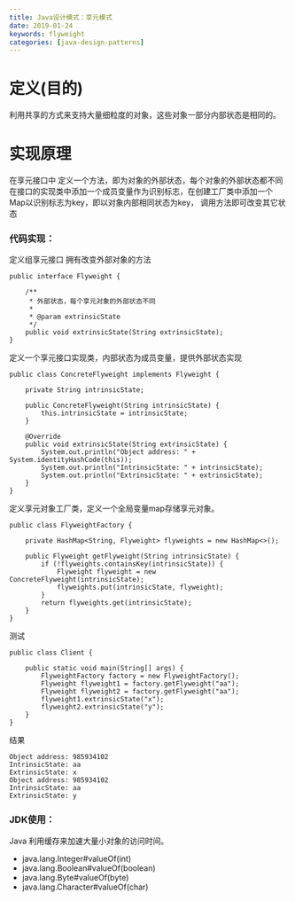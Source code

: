 ```yaml
---
title: Java设计模式：享元模式
date: 2019-01-24 
keywords: flyweight
categories: [java-design-patterns]
---
```

# 定义(目的)
利用共享的方式来支持大量细粒度的对象，这些对象一部分内部状态是相同的。

# 实现原理

在享元接口中 定义一个方法，即为对象的外部状态，每个对象的外部状态都不同
在接口的实现类中添加一个成员变量作为识别标志，在创建工厂类中添加一个Map以识别标志为key，即以对象内部相同状态为key，
调用方法即可改变其它状态

### 代码实现：
    
   定义组享元接口 拥有改变外部对象的方法
    
    public interface Flyweight {
    
        /**
         * 外部状态，每个享元对象的外部状态不同
         *
         * @param extrinsicState
         */
        public void extrinsicState(String extrinsicState);
    }
   
   定义一个享元接口实现类，内部状态为成员变量，提供外部状态实现
   
    public class ConcreteFlyweight implements Flyweight {
    
        private String intrinsicState;
    
        public ConcreteFlyweight(String intrinsicState) {
            this.intrinsicState = intrinsicState;
        }
    
        @Override
        public void extrinsicState(String extrinsicState) {
            System.out.println("Object address: " + System.identityHashCode(this));
            System.out.println("IntrinsicState: " + intrinsicState);
            System.out.println("ExtrinsicState: " + extrinsicState);
        }
    }
   
   定义享元对象工厂类，定义一个全局变量map存储享元对象。
   
    public class FlyweightFactory {
    
        private HashMap<String, Flyweight> flyweights = new HashMap<>();
    
        public Flyweight getFlyweight(String intrinsicState) {
            if (!flyweights.containsKey(intrinsicState)) {
                Flyweight flyweight = new ConcreteFlyweight(intrinsicState);
                flyweights.put(intrinsicState, flyweight);
            }
            return flyweights.get(intrinsicState);
        }
    }  
    
   测试
    
    public class Client {
    
        public static void main(String[] args) {
            FlyweightFactory factory = new FlyweightFactory();
            Flyweight flyweight1 = factory.getFlyweight("aa");
            Flyweight flyweight2 = factory.getFlyweight("aa");
            flyweight1.extrinsicState("x");
            flyweight2.extrinsicState("y");
        }
    }
    
   结果
   
    Object address: 985934102
    IntrinsicState: aa
    ExtrinsicState: x
    Object address: 985934102
    IntrinsicState: aa
    ExtrinsicState: y
   
### JDK使用：
   
Java 利用缓存来加速大量小对象的访问时间。

- java.lang.Integer#valueOf(int)
- java.lang.Boolean#valueOf(boolean)
- java.lang.Byte#valueOf(byte)
- java.lang.Character#valueOf(char)
   